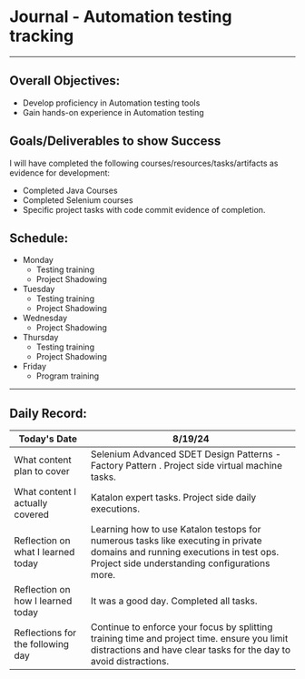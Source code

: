 # Journal - Automation testing tracking

---

## Overall Objectives:

[//]: # (The example\(s\) below should be specifics of the content that you plan on covering over the course of the 2 week learning period.  Additionally, they should be based directly on feedback from your manager.)
- Develop proficiency in Automation testing tools
- Gain hands-on experience in Automation testing

## Goals/Deliverables to show Success
I will have completed the following courses/resources/tasks/artifacts as evidence for development:

[//]: # (The example\(s\) below are EXHAUSTIVE, and should be attinable within the scope of the two weeks. You can have stretch goals if you like, but be reasonable with yourself in terms of what is a fair workload)
- Completed Java Courses
- Completed Selenium courses
- Specific project tasks with code commit evidence of completion.

## Schedule:

[//]: # (Complete this outline to show what you plan on covering each day - remember however, that this will likely change depending on your pprogress.  That is fine - just update it when you need to!)

- Monday
    - Testing training
    - Project Shadowing
- Tuesday
    - Testing training
    - Project Shadowing
- Wednesday
    - Project Shadowing
- Thursday
    - Testing training
    - Project Shadowing
- Friday
    - Program training

--- 
## Daily Record:
[//]: # (You’ll make one of these each day - just copy, paste, and edit the entry, keeping the most recent post at the top of this page. 
This reflection is what you’ll use to share out each day at standup.  
Remember however, that it is a guide only, and should be used accordingly.)

[//]: # (***Lastly, please remember that this daily record is for you.  
While your coaches will use it as a soft point of accountability, 
you should use it only as much as it supports your reflections in learning.
Sentences, bullet points, paragraphs, copy and pastes are welcome!***)

| Today's Date  | 8/19/24                                                                                                                                                                      | 
|---|------------------------------------------------------------------------------------------------------------------------------------------------------------------------------|
| What content plan to cover  | Selenium Advanced SDET Design Patterns - Factory Pattern . Project side virtual machine tasks.                                                                               |   
| What content I actually covered | Katalon expert tasks. Project side daily executions.                                                                                                                         |  
| Reflection on what I learned today | Learning how to use Katalon testops for numerous tasks like executing in private domains and running executions in test ops. Project side understanding configurations more. |   
| Reflection on how I learned today | It was a good day. Completed all tasks.                                                                                                                                      |
| Reflections for the following day| Continue to enforce your focus by splitting training time and project time. ensure you limit distractions and have clear tasks for the day to avoid distractions.            